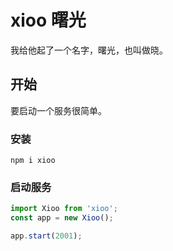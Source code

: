 # xioo 曙光

我给他起了一个名字，曙光，也叫做晓。

## 开始

要启动一个服务很简单。

### 安装

```shell
npm i xioo
```

### 启动服务

```typescript
import Xioo from 'xioo';
const app = new Xioo();

app.start(2001);
```

